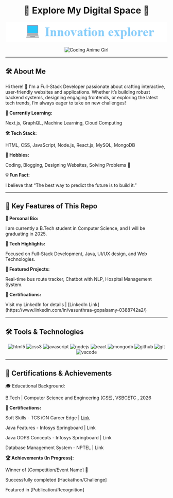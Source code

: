 <h1 align="center">🌟 Explore My Digital Space 🌟</h1>


<p align="center">
  <a href="https://github.com/vasunthraa325/vasunthraa325/blob/main/Animation.gif?raw=true">
    <img src="https://github.com/vasunthraa325/vasunthraa325/blob/main/Animation.gif?raw=true" width="500" alt="Typing Animation">
  </a>
</p>





<p align="center">
  <img src="https://media3.giphy.com/media/v1.Y2lkPTc5MGI3NjExYTY0MWFidjdoand1dGQ4YTNucmt4Z2RkaGZ5Z3NneXBiN2prdm1yaCZlcD12MV9pbnRlcm5hbF9naWZfYnlfaWQmY3Q9Zw/O5lDNfS3kdjSdSrxQc/giphy.gif" width="500" alt="Coding Anime Girl">
</p>


<hr>


## 🛠️ About Me


Hi there! 👋 I'm a Full-Stack Developer passionate about crafting interactive, user-friendly websites and applications. Whether it’s building robust backend systems, designing engaging frontends, or exploring the latest tech trends, I’m always eager to take on new challenges!

<p><b>🌱 Currently Learning:</b></p> Next.js, GraphQL, Machine Learning, Cloud Computing

<p><b>🛠️ Tech Stack:</b></p> HTML, CSS, JavaScript, Node.js, React.js, MySQL, MongoDB

<p><b>🚀 Hobbies:</b></p> Coding, Blogging, Designing Websites, Solving Problems 🧩

<p><b>💡 Fun Fact:</b></p> I believe that “The best way to predict the future is to build it.”


<hr>


## 🌟 Key Features of This Repo


<p><b>📌 Personal Bio:</b></p> I am currently a B.Tech student in Computer Science, and I will be graduating in 2025.

<p><b>📌 Tech Highlights:</b></p> Focused on Full-Stack Development, Java, UI/UX design, and Web Technologies.

<p><b>📌 Featured Projects:</b></p> Real-time bus route tracker, Chatbot with NLP, Hospital Management System.

<p><b>📌 Certifications:</b></p> Visit my LinkedIn for details | [LinkedIn Link](https://www.linkedin.com/in/vasunthraa-gopalsamy-0388742a2/)

<hr>


## 🛠️ Tools & Technologies



<p align="center">
  <img src="https://cdn.jsdelivr.net/gh/devicons/devicon/icons/html5/html5-original.svg" alt="html5" width="40" height="40"/>
  <img src="https://cdn.jsdelivr.net/gh/devicons/devicon/icons/css3/css3-original.svg" alt="css3" width="40" height="40"/>
  <img src="https://cdn.jsdelivr.net/gh/devicons/devicon/icons/javascript/javascript-original.svg" alt="javascript" width="40" height="40"/>
  <img src="https://cdn.jsdelivr.net/gh/devicons/devicon/icons/nodejs/nodejs-original.svg" alt="nodejs" width="40" height="40"/>
  <img src="https://cdn.jsdelivr.net/gh/devicons/devicon/icons/react/react-original.svg" alt="react" width="40" height="40"/>
  <img src="https://cdn.jsdelivr.net/gh/devicons/devicon/icons/mongodb/mongodb-original.svg" alt="mongodb" width="40" height="40"/>
  <img src="https://cdn.jsdelivr.net/gh/devicons/devicon/icons/github/github-original.svg" alt="github" width="40" height="40"/>
  <img src="https://cdn.jsdelivr.net/gh/devicons/devicon/icons/git/git-original.svg" alt="git" width="40" height="40"/>
  <img src="https://cdn.jsdelivr.net/gh/devicons/devicon/icons/vscode/vscode-original.svg" alt="vscode" width="40" height="40"/>
</p>


<hr>

## 📜 Certifications & Achievements


🎓 Educational Background:

B.Tech | Computer Science and Engineering (CSE), VSBCETC , 2026

<p><b>📜 Certifications:</b></p>

Soft Skills - TCS iON Career Edge | [Link](https://github.com/vasunthraa325/vasunthraa325/blob/main/Vasunthraa__4764349.pdf)

Java Features - Infosys Springboard | Link

Java OOPS Concepts - Infosys Springboard | Link

Database Management System - NPTEL | Link

<p><b>🏆 Achievements (In Progress):</b></p>


Winner of [Competition/Event Name] 🥇

Successfully completed [Hackathon/Challenge]

Featured in [Publication/Recognition]
